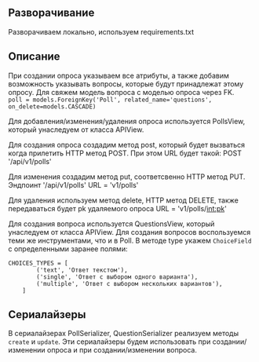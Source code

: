 ## Разворачивание

Разворачиваем локально, используем requirements.txt

## Описание
При создании опроса указываем все атрибуты, а также добавим возможность указывать
вопросы, которые будут принадлежат этому опросу.
Для свяжем модель вопроса с моделью опроса через FK.  
```poll = models.ForeignKey('Poll', related_name='questions', on_delete=models.CASCADE)```

Для добавления/изменения/удаления опроса используется PollsView, который унаследуем от класса APIView.
    
Для создания опроса создадим метод post, который будет вызваться когда прилетить HTTP метод POST.
При этом URL будет такой: POST '<hostname>/api/v1/polls'

Для изменения создадим метод put, соответсвенно HTTP метод PUT. 
Эндпоинт '<hostname>/api/v1/polls'
URL = 'v1/polls'

Для удаления используем метод delete, HTTP метод DELETE, 
также передаваться будет pk удаляемого опроса
URL = 'v1/polls/<int:pk>'  

  
Для создания вопроса используется QuestionsView, который унаследуем от класса APIView.
Для создания вопросов воспользуемся теми же инструментами, что и в Poll.
В методе type укажем `ChoiceField` с определенными заранее полями:
```
CHOICES_TYPES = [
        ('text', 'Ответ текстом'),
        ('single', 'Ответ с выбором одного варианта'),
        ('multiple', 'Ответ с выбором нескольких вариантов'),
    ]
```

## Сериалайзеры
  
В сериалайзерах PollSerializer, QuestionSerializer реализуем методы `create` и `update`. 
Эти сериалайзеры будем использовать при создании/изменении опроса и при создании/изменении вопроса.